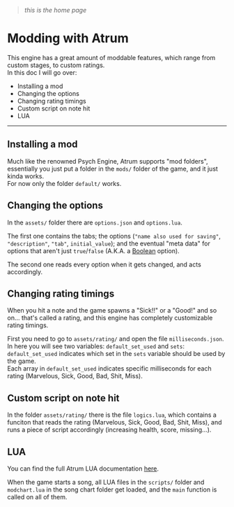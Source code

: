 > _this is the home page_

# Modding with Atrum

This engine has a great amount of moddable features, which range from custom stages, to custom ratings.  
In this doc I will go over:
* Installing a mod
* Changing the options
* Changing rating timings
* Custom script on note hit
* LUA

***

## Installing a mod
Much like the renowned Psych Engine, Atrum supports "mod folders", essentially you just put a folder in the `mods/` folder of the game, and it just kinda works.  
For now only the folder `default/` works.

## Changing the options
In the `assets/` folder there are `options.json` and `options.lua`.

The first one contains the tabs; the options (`"name also used for saving"`, `"description"`, `"tab"`, `initial_value`); and the eventual "meta data" for options that aren't just `true`/`false` (A.K.A. a [Boolean](https://en.wikipedia.org/wiki/Boolean_data_type) option).

The second one reads every option when it gets changed, and acts accordingly.

## Changing rating timings
When you hit a note and the game spawns a "Sick!!" or a "Good!" and so on... that's called a rating, and this engine has completely customizable rating timings.

First you need to go to `assets/rating/` and open the file `milliseconds.json`.  
In here you will see two variables: `default_set_used` and `sets`:  
`default_set_used` indicates which set in the `sets` variable should be used by the game.  
Each array in `default_set_used` indicates specific milliseconds for each rating (Marvelous, Sick, Good, Bad, Shit, Miss).

## Custom script on note hit
In the folder `assets/rating/` there is the file `logics.lua`, which contains a funciton that reads the rating (Marvelous, Sick, Good, Bad, Shit, Miss), and runs a piece of script accordingly (increasing health, score, missing...).

## LUA
You can find the full Atrum LUA documentation [here](https://github.com/indigoUan/indigoUan/blob/main/atrum%20api%20reference/Atrum%20Engine%20LUA%20API%20reference.md).

When the game starts a song, all LUA files in the `scripts/` folder and `modchart.lua` in the song chart folder get loaded, and the `main` function is called on all of them.
